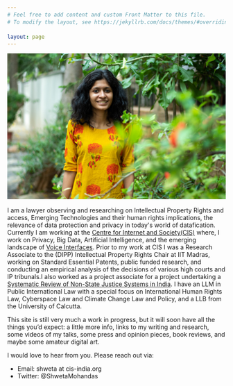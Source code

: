 ```yaml
---
# Feel free to add content and custom Front Matter to this file.
# To modify the layout, see https://jekyllrb.com/docs/themes/#overriding-theme-defaults

layout: page
---
```

![Home Image](/assets/img/home.png)

I am a lawyer observing and researching on Intellectual Property Rights and access, Emerging Technologies and their human rights implications, the relevance of data protection and privacy in today's world of datafication. Currently I am working at the [Centre for Internet and Society(CIS)](https://cis-india.org/) where, I work on Privacy, Big Data, Artificial Intelligence, and the emerging landscape of [Voice Interfaces](https://cis-india.org/raw/making-voices-heard-project-announcement#:~:text=use%2C%20and%20regulation.-,Through%20the%20Making%20Voice%20Heard%20Project%20supported%20by%20Mozilla%20Corporation,voice%20interfaces%20in%20Indian%20languages%3F). Prior to my work at CIS I was a Research Associate to the (DIPP) Intellectual Property Rights Chair at IIT Madras, working on Standard Essential Patents, public funded research, and conducting an empirical analysis of the decisions of various high courts and IP tribunals.I also worked as a project associate for a project undertaking a [Systematic Review of Non-State Justice Systems in India](https://assets.publishing.service.gov.uk/media/5b0fe39d40f0b634c24e6190/NSJ-Final-Sept04_report.pdf). I have an LLM in Public International Law with a special focus on International Human Rights Law, Cyberspace Law and Climate Change Law and Policy, and a LLB from the University of Calcutta.

This site is still very much a work in progress, but it will soon have all the things you’d expect: a little more info, links to my writing and research, some videos of my talks, some press and opinion pieces, book reviews, and maybe some amateur digital art.

I would love to hear from you. Please reach out via:
- Email: shweta at cis-india.org
- Twitter: @ShwetaMohandas
